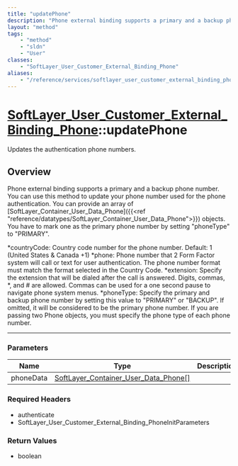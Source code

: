 ```yaml
---
title: "updatePhone"
description: "Phone external binding supports a primary and a backup phone number. You can use this method to update your phone number... "
layout: "method"
tags:
    - "method"
    - "sldn"
    - "User"
classes:
    - "SoftLayer_User_Customer_External_Binding_Phone"
aliases:
    - "/reference/services/softlayer_user_customer_external_binding_phone/updatePhone"
---
```

# [SoftLayer_User_Customer_External_Binding_Phone](/reference/services/SoftLayer_User_Customer_External_Binding_Phone)::updatePhone

Updates the authentication phone numbers.


## Overview 
Phone external binding supports a primary and a backup phone number. You can use this method to update your phone number used for the phone authentication. You can provide an array of [SoftLayer_Container_User_Data_Phone]({{<ref "reference/datatypes/SoftLayer_Container_User_Data_Phone">}}) objects. You have to mark one as the primary phone number by setting "phoneType" to "PRIMARY". 


*countryCode: Country code number for the phone number. Default: 1 (United States & Canada +1)
*phone: Phone number that 2 Form Factor system will call or text for user authentication.
The phone number format must match the format selected in the Country Code. 
*extension: Specify the extension that will be dialed after the call is answered. Digits, commas, *, and #
are allowed.  Commas can be used for a one second pause to navigate phone system menus. 
*phoneType: Specify the primary and backup phone number by setting this value to "PRIMARY" or "BACKUP".
If omitted, it will be considered to be the primary phone number. If you are passing two Phone objects, you must specify the phone type of each phone number. 



-----

### Parameters 
|Name | Type | Description |
| --- | --- | --- |
|phoneData| <a href='/reference/datatypes/SoftLayer_Container_User_Data_Phone'>SoftLayer_Container_User_Data_Phone[] </a>| |


### Required Headers
* authenticate
* SoftLayer_User_Customer_External_Binding_PhoneInitParameters


### Return Values
* boolean




